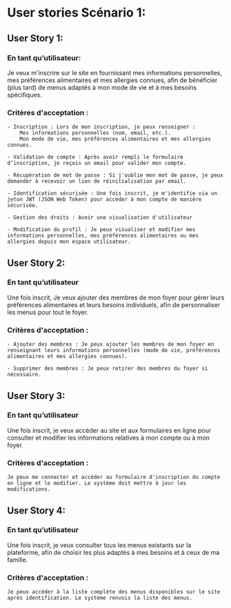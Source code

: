 # User stories Scénario 1:

## User Story 1:
### En tant qu’utilisateur:

Je veux m'inscrire sur le site en fournissant mes informations personnelles, mes préférences alimentaires et mes allergies connues, afin de bénéficier (plus tard) de menus adaptés à mon mode de vie et à mes besoins spécifiques.

### Critères d'acceptation :

    - Inscription : Lors de mon inscription, je peux renseigner :
        Mes informations personnelles (nom, email, etc.).
        Mon mode de vie, mes préférences alimentaires et mes allergies connues.

    - Validation de compte : Après avoir rempli le formulaire d’inscription, je reçois un email pour valider mon compte.

    - Récupération de mot de passe : Si j'oublie mon mot de passe, je peux demander à recevoir un lien de réinitialisation par email.

    - Identification sécurisée : Une fois inscrit, je m'identifie via un jeton JWT (JSON Web Token) pour accéder à mon compte de manière sécurisée.

    - Gestion des droits : Avoir une visualisation d'utilisateur

    - Modification du profil : Je peux visualiser et modifier mes informations personnelles, mes préférences alimentaires ou mes allergies depuis mon espace utilisateur.

## User Story 2:
### En tant qu’utilisateur

Une fois inscrit, Je veux ajouter des membres de mon foyer pour gérer leurs préférences alimentaires et leurs besoins individuels, afin de personnaliser les menus pour tout le foyer.

### Critères d'acceptation :

    - Ajouter des membres : Je peux ajouter les membres de mon foyer en renseignant leurs informations personnelles (mode de vie, préférences alimentaires et mes allergies connues).

    - Supprimer des membres : Je peux retirer des membres du foyer si nécessaire.

## User Story 3:
### En tant qu’utilisateur

Une fois inscrit, je veux accéder au site et aux formulaires en ligne pour consulter et modifier les informations relatives à mon compte ou à mon foyer.

### Critères d'acceptation :

    Je peux me connecter et accéder au formulaire d'inscription du compte en ligne et le modifier. Le système doit mettre à jour les modifications.

## User Story 4:
### En tant qu’utilisateur

Une fois inscrit, je veux consulter tous les menus existants sur la plateforme, afin de choisir les plus adaptés à mes besoins et à ceux de ma famille.

### Critères d'acceptation :

    Je peux accéder à la liste complète des menus disponibles sur le site après identification. Le système renvois la liste des menus.
